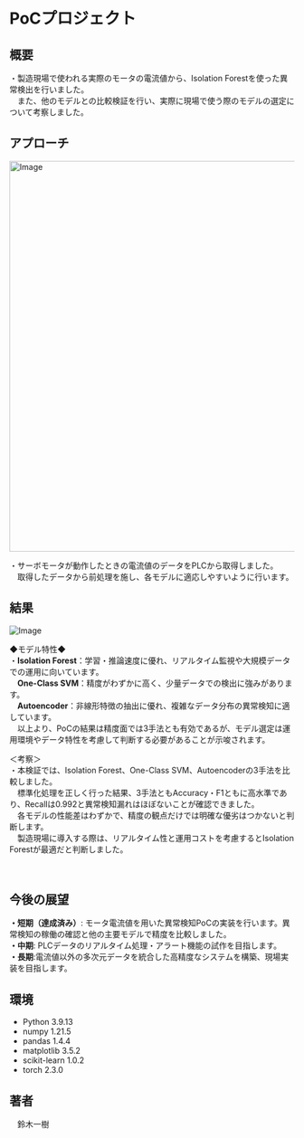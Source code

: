 # PoCプロジェクト

## 概要
 
・製造現場で使われる実際のモータの電流値から、Isolation Forestを使った異常検出を行いました。\
　また、他のモデルとの比較検証を行い、実際に現場で使う際のモデルの選定について考察しました。
 
## アプローチ
 
<img width="1060" height="691" alt="Image" src="https://github.com/user-attachments/assets/fabce3cb-9a9c-454b-bafe-760ddfbe0d9b" />

  
・サーボモータが動作したときの電流値のデータをPLCから取得しました。\
　取得したデータから前処理を施し、各モデルに適応しやすいように行います。

## 結果

![Image](https://github.com/user-attachments/assets/2b5234c7-93a9-49b5-a938-e25242dab737)

 
 ◆モデル特性◆\
・**Isolation Forest**：学習・推論速度に優れ、リアルタイム監視や大規模データでの運用に向いています。\
　**One-Class SVM**：精度がわずかに高く、少量データでの検出に強みがあります。\
　**Autoencoder**：非線形特徴の抽出に優れ、複雑なデータ分布の異常検知に適しています。\
  　以上より、PoCの結果は精度面では3手法とも有効であるが、モデル選定は運用環境やデータ特性を考慮して判断する必要があることが示唆されます。

 
   ＜考察＞\
・本検証では、Isolation Forest、One-Class SVM、Autoencoderの3手法を比較しました。\
  　標準化処理を正しく行った結果、3手法ともAccuracy・F1ともに高水準であり、Recallは0.992と異常検知漏れはほぼないことが確認できました。\
  　各モデルの性能差はわずかで、精度の観点だけでは明確な優劣はつかないと判断します。\
    　製造現場に導入する際は、リアルタイム性と運用コストを考慮するとIsolation Forestが最適だと判断しました。

　
## 今後の展望

**・短期（達成済み）**: モータ電流値を用いた異常検知PoCの実装を行います。異常検知の稼働の確認と他の主要モデルで精度を比較しました。\
**・中期**: PLCデータのリアルタイム処理・アラート機能の試作を目指します。\
**・長期**:電流値以外の多次元データを統合した高精度なシステムを構築、現場実装を目指します。

## 環境

- Python 3.9.13
- numpy 1.21.5
- pandas 1.4.4
- matplotlib 3.5.2
- scikit-learn 1.0.2
- torch 2.3.0
  
## 著者
　鈴木一樹
